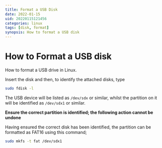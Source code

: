 ```yaml
---
title: Format a USB Disk 
date: 2022-01-15
uid: 20220115121456 
categories: linux 
tags: [disk, format]
synopsis: How to format a USB disk 
---
```


# How to Format a USB disk

How to format a USB drive in Linux.

Insert the disk and then, to identify the attached disks, type

```bash
sudo fdisk -l
```

The USB device will be listed as `/dev/sdx` or similar, whilst the partition on it will be identified as `/dev/sdx1` or similar.

**Ensure the correct partition is identified; the following action cannot be undone**

Having ensured the correct disk has been identified, the partition can be formatted as FAT16 using this command;

```bash
sudo mkfs -t fat /dev/sdx1
```
